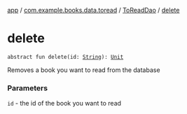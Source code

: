 [app](../../index.md) / [com.example.books.data.toread](../index.md) / [ToReadDao](index.md) / [delete](./delete.md)

# delete

`abstract fun delete(id: `[`String`](https://kotlinlang.org/api/latest/jvm/stdlib/kotlin/-string/index.html)`): `[`Unit`](https://kotlinlang.org/api/latest/jvm/stdlib/kotlin/-unit/index.html)

Removes a book you want to read from the database

### Parameters

`id` - the id of the book you want to read